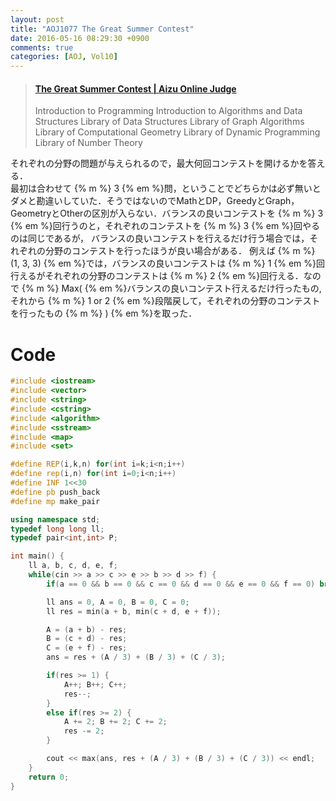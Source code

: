 ```yaml
---
layout: post
title: "AOJ1077 The Great Summer Contest"
date: 2016-05-16 08:29:30 +0900
comments: true
categories: [AOJ, Vol10]
---
```


<blockquote class="embedly-card" data-card-key="39deea93f79745829254c0652225a544" data-card-controls="0" data-card-branding="0" data-card-type="article"><h4><a href="http://judge.u-aizu.ac.jp/onlinejudge/description.jsp?id=1077">The Great Summer Contest | Aizu Online Judge</a></h4><p>Introduction to Programming Introduction to Algorithms and Data Structures Library of Data Structures Library of Graph Algorithms Library of Computational Geometry Library of Dynamic Programming Library of Number Theory</p></blockquote>
<script async src="//cdn.embedly.com/widgets/platform.js" charset="UTF-8"></script>

<!-- more -->

それぞれの分野の問題が与えられるので，最大何回コンテストを開けるかを答える．  
最初は合わせて {% m %} 3 {% em %}問，ということでどちらかは必ず無いとダメと勘違いしていた．そうではないのでMathとDP，GreedyとGraph，GeometryとOtherの区別が入らない．バランスの良いコンテストを {% m %} 3 {% em %}回行うのと，それぞれのコンテストを {% m %} 3 {% em %}回やるのは同じであるが， バランスの良いコンテストを行えるだけ行う場合では，それぞれの分野のコンテストを行ったほうが良い場合がある．  例えば {% m %} (1, 3, 3) {% em %}では，バランスの良いコンテストは {% m %} 1 {% em %}回行えるがそれぞれの分野のコンテストは {% m %} 2 {% em %}回行える．なので {% m %} Max( {% em %}バランスの良いコンテスト行えるだけ行ったもの, それから {% m %} 1 or 2 {% em %}段階戻して，それぞれの分野のコンテストを行ったもの {% m %} ) {% em %}を取った．


# Code

```cpp
#include <iostream>
#include <vector>
#include <string>
#include <cstring>
#include <algorithm>
#include <sstream>
#include <map>
#include <set>

#define REP(i,k,n) for(int i=k;i<n;i++)
#define rep(i,n) for(int i=0;i<n;i++)
#define INF 1<<30
#define pb push_back
#define mp make_pair

using namespace std;
typedef long long ll;
typedef pair<int,int> P;

int main() {
	ll a, b, c, d, e, f;
	while(cin >> a >> c >> e >> b >> d >> f) {
		if(a == 0 && b == 0 && c == 0 && d == 0 && e == 0 && f == 0) break;

		ll ans = 0, A = 0, B = 0, C = 0;
		ll res = min(a + b, min(c + d, e + f));

		A = (a + b) - res;
		B = (c + d) - res;
		C = (e + f) - res;
		ans = res + (A / 3) + (B / 3) + (C / 3);

		if(res >= 1) {
			A++; B++; C++;
			res--;
		}
		else if(res >= 2) {
			A += 2; B += 2; C += 2;
			res -= 2;
		}

		cout << max(ans, res + (A / 3) + (B / 3) + (C / 3)) << endl;
	}
	return 0;
}
```

